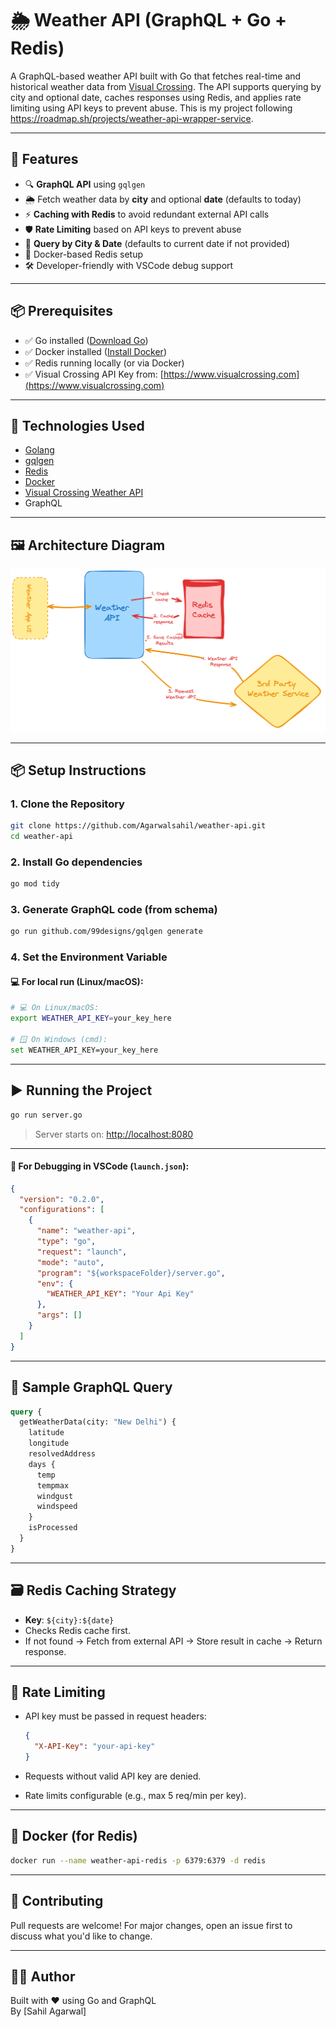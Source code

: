# 🌦️ Weather API (GraphQL + Go + Redis)

A GraphQL-based weather API built with Go that fetches real-time and historical weather data from [Visual Crossing](https://www.visualcrossing.com/resources/documentation/weather-api/timeline-weather-api/). The API supports querying by city and optional date, caches responses using Redis, and applies rate limiting using API keys to prevent abuse. This is my project following https://roadmap.sh/projects/weather-api-wrapper-service.

---

## 🚀 Features

- 🔍 **GraphQL API** using `gqlgen`
- 🌦️ Fetch weather data by **city** and optional **date** (defaults to today)
- ⚡ **Caching with Redis** to avoid redundant external API calls
- 🛡️ **Rate Limiting** based on API keys to prevent abuse
- 📆 **Query by City & Date** (defaults to current date if not provided)
- 🐳 Docker-based Redis setup
- 🛠️ Developer-friendly with VSCode debug support

---

## 📦 Prerequisites

- ✅ Go installed ([Download Go](https://go.dev/dl/))
- ✅ Docker installed ([Install Docker](https://docs.docker.com/get-docker/))
- ✅ Redis running locally (or via Docker)
- ✅ Visual Crossing API Key from: [https://www.visualcrossing.com](https://www.visualcrossing.com)

---

## 🔧 Technologies Used

- [Golang](https://go.dev/)
- [gqlgen](https://gqlgen.com/)
- [Redis](https://redis.io/)
- [Docker](https://www.docker.com/)
- [Visual Crossing Weather API](https://www.visualcrossing.com/weather-api)
- GraphQL

---

## 🖼️ Architecture Diagram

![Architecture Diagram](architecture.png)

---

## 📦 Setup Instructions

### 1. Clone the Repository

```bash
git clone https://github.com/Agarwalsahil/weather-api.git
cd weather-api
```

### 2. Install Go dependencies

```bash
go mod tidy
```

### 3. Generate GraphQL code (from schema)

```bash
go run github.com/99designs/gqlgen generate
```

### 4. Set the Environment Variable

#### 💻 For local run (Linux/macOS):
```bash
# 💻 On Linux/macOS:
export WEATHER_API_KEY=your_key_here

# 🪟 On Windows (cmd):
set WEATHER_API_KEY=your_key_here
```

---

## ▶️ Running the Project

```bash
go run server.go
```

> Server starts on: [http://localhost:8080](http://localhost:8080)

---

#### 🧠 For Debugging in VSCode (`launch.json`):

```json
{
  "version": "0.2.0",
  "configurations": [
    {
      "name": "weather-api",
      "type": "go",
      "request": "launch",
      "mode": "auto",
      "program": "${workspaceFolder}/server.go",
      "env": {
        "WEATHER_API_KEY": "Your Api Key"
      },
      "args": []
    }
  ]
}
```

---

## 🧪 Sample GraphQL Query

```graphql
query {
  getWeatherData(city: "New Delhi") {
    latitude
    longitude
    resolvedAddress
    days {
      temp
      tempmax
      windgust
      windspeed
    }
    isProcessed
  }
}
```

---

## 🗃️ Redis Caching Strategy

- **Key**: `${city}:${date}`
- Checks Redis cache first.
- If not found → Fetch from external API → Store result in cache → Return response.

---

## 🔐 Rate Limiting

- API key must be passed in request headers:
  
  ```json
  {
    "X-API-Key": "your-api-key"
  }
  ```

- Requests without valid API key are denied.
- Rate limits configurable (e.g., max 5 req/min per key).

---

## 🐳 Docker (for Redis)

```bash
docker run --name weather-api-redis -p 6379:6379 -d redis
```

---

## 🧠 Contributing

Pull requests are welcome! For major changes, open an issue first to discuss what you'd like to change.

---

## 👨‍💻 Author

Built with ❤️ using Go and GraphQL  
By [Sahil Agarwal]
